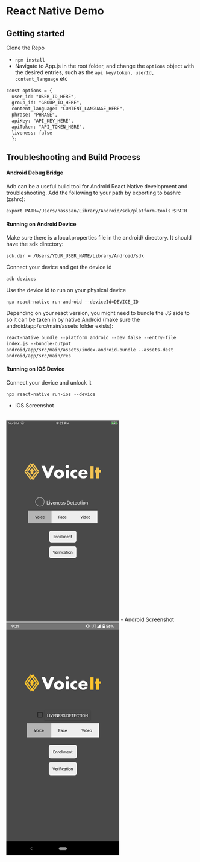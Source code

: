 # React Native Demo

## Getting started

Clone the Repo
- ```npm install```
- Navigate to App.js in the root folder, and change the ```options``` object with the desired entries, such as the ```api key/token, userId, content_language``` etc
```
const options = {
  user_id: "USER_ID_HERE",
  group_id: "GROUP_ID_HERE",
  content_language: "CONTENT_LANGUAGE_HERE",
  phrase: "PHRASE",
  apiKey: "API_KEY_HERE",
  apiToken: "API_TOKEN_HERE",
  liveness: false
  };
  ```

## Troubleshooting and Build Process

#### 

#### Android Debug Bridge 

Adb can be a useful build tool for Android React Native development and troubleshooting. Add the following to your path by exporting to bashrc (zshrc):
```
export PATH=/Users/hasssan/Library/Android/sdk/platform-tools:$PATH
```

#### Running on Android Device 
Make sure there is a local.properties file in the android/ directory. It should have the sdk directory: 
```
sdk.dir = /Users/YOUR_USER_NAME/Library/Android/sdk
```
Connect your device and get the device id 
```
adb devices
```
Use the device id to run on your physical device 
```
npx react-native run-android --deviceId=DEVICE_ID
```

Depending on your react version, you might need to bundle the JS side to so it can be taken in by native Android (make sure the android/app/src/main/assets folder exists): 

```
react-native bundle --platform android --dev false --entry-file index.js --bundle-output android/app/src/main/assets/index.android.bundle --assets-dest android/app/src/main/res
```

#### Running on IOS Device 
Connect your device and unlock it 
```
npx react-native run-ios --device
```



- IOS Screenshot
<br>
<img src="/res/ios.jpeg" width=300px></img>
- Android Screenshot
<br>
<img src="/res/android.png" width=300px></img>




